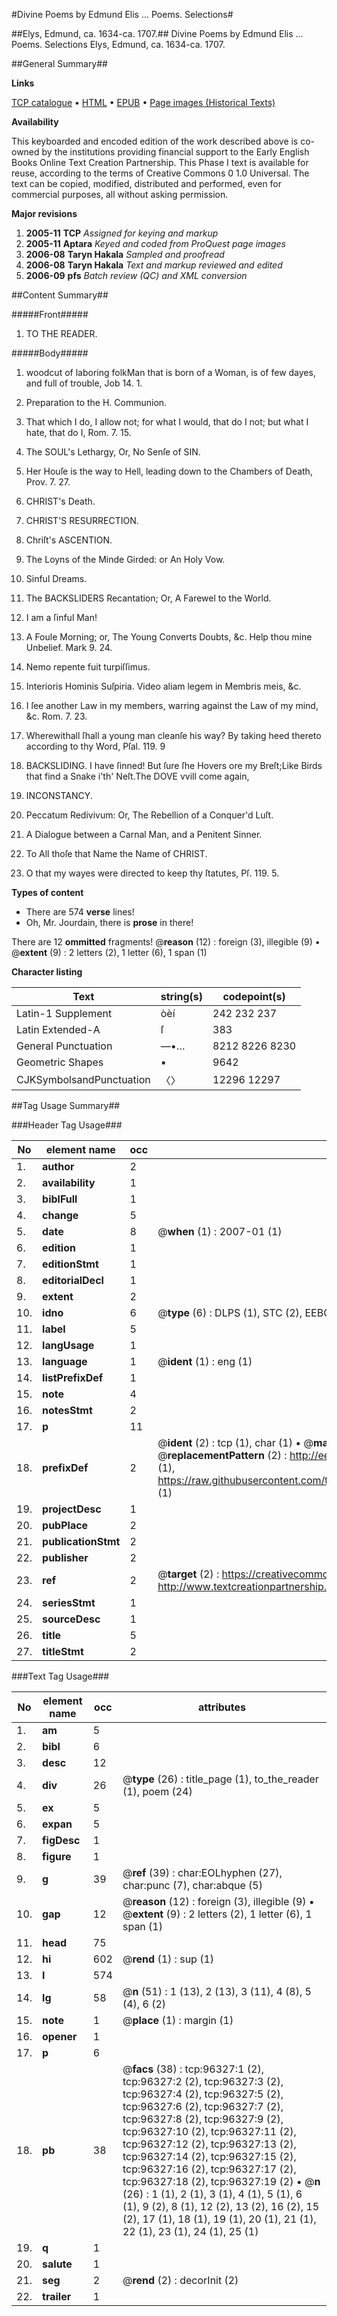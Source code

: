 #Divine Poems by Edmund Elis ... Poems. Selections#

##Elys, Edmund, ca. 1634-ca. 1707.##
Divine Poems by Edmund Elis ...
Poems. Selections
Elys, Edmund, ca. 1634-ca. 1707.

##General Summary##

**Links**

[TCP catalogue](http://www.ota.ox.ac.uk/tcp/)  • 
[HTML](http://tei.it.ox.ac.uk/tcp/Texts-HTML/free/A39/A39344.html)  • 
[EPUB](http://tei.it.ox.ac.uk/tcp/Texts-EPUB/free/A39/A39344.epub) • 
[Page images (Historical Texts)](https://data.historicaltexts.jisc.ac.uk/view?pubId=eebo-12990749e&pageId=eebo-12990749e-96327-1)

**Availability**

This keyboarded and encoded edition of the
	       work described above is co-owned by the institutions
	       providing financial support to the Early English Books
	       Online Text Creation Partnership. This Phase I text is
	       available for reuse, according to the terms of Creative
	       Commons 0 1.0 Universal. The text can be copied,
	       modified, distributed and performed, even for
	       commercial purposes, all without asking permission.

**Major revisions**

1. __2005-11__ __TCP__ *Assigned for keying and markup*
1. __2005-11__ __Aptara__ *Keyed and coded from ProQuest page images*
1. __2006-08__ __Taryn Hakala__ *Sampled and proofread*
1. __2006-08__ __Taryn Hakala__ *Text and markup reviewed and edited*
1. __2006-09__ __pfs__ *Batch review (QC) and XML conversion*

##Content Summary##

#####Front#####

1. TO THE
READER.

#####Body#####

1. woodcut of laboring folkMan that is born of a Woman, is of few dayes, and
full of trouble, Job 14. 1.

1. Preparation to the H. Communion.

1. That which I do, I allow not; for what I would, that do I
not; but what I hate, that do I, Rom. 7. 15.

1. The SOUL's Lethargy,
Or,
No Senſe of SIN.

1. Her Houſe is the way to Hell, leading down to the
Chambers of Death, Prov. 7. 27.

1. CHRIST's Death.

1. CHRIST'S RESURRECTION.

1. Chriſt's ASCENTION.

1. The Loyns of the Minde Girded:
or
An Holy Vow.

1. Sinful Dreams.

1. The BACKSLIDERS Recantation;
Or,
A Farewel to the World.

1. I am a ſinful Man!

1. A Foule Morning;
or,
The Young Converts Doubts, &c.
Help thou mine Unbelief. Mark 9. 24.

1. Nemo repente fuit turpiſſimus.

1. Interioris Hominis Suſpiria.
Video aliam legem in Membris meis, &c.

1. I ſee another Law in my members, warring against the
Law of my mind, &c. Rom. 7. 23.

1. Wherewithall ſhall a young man cleanſe his way? By taking
heed thereto according to thy Word, Pſal. 119. 9

1. BACKSLIDING.
I have ſinned!
But ſure ſhe Hovers ore my Breſt;Like Birds that find a Snake i'th' Neſt.The DOVE vvill come again, 
1. INCONSTANCY.

1. Peccatum Redivivum:
Or,
The Rebellion of a Conquer'd Luſt.

1. A Dialogue between a Carnal Man, and a Penitent
Sinner.

1. To All thoſe that Name the Name of
CHRIST.

1. O that my wayes were directed to keep thy ſtatutes,
Pſ. 119. 5.

**Types of content**

  * There are 574 **verse** lines!
  * Oh, Mr. Jourdain, there is **prose** in there!

There are 12 **ommitted** fragments! 
 @__reason__ (12) : foreign (3), illegible (9)  •  @__extent__ (9) : 2 letters (2), 1 letter (6), 1 span (1)

**Character listing**


|Text|string(s)|codepoint(s)|
|---|---|---|
|Latin-1 Supplement|òèí|242 232 237|
|Latin Extended-A|ſ|383|
|General Punctuation|—•…|8212 8226 8230|
|Geometric Shapes|▪|9642|
|CJKSymbolsandPunctuation|〈〉|12296 12297|

##Tag Usage Summary##

###Header Tag Usage###

|No|element name|occ|attributes|
|---|---|---|---|
|1.|__author__|2||
|2.|__availability__|1||
|3.|__biblFull__|1||
|4.|__change__|5||
|5.|__date__|8| @__when__ (1) : 2007-01 (1)|
|6.|__edition__|1||
|7.|__editionStmt__|1||
|8.|__editorialDecl__|1||
|9.|__extent__|2||
|10.|__idno__|6| @__type__ (6) : DLPS (1), STC (2), EEBO-CITATION (1), OCLC (1), VID (1)|
|11.|__label__|5||
|12.|__langUsage__|1||
|13.|__language__|1| @__ident__ (1) : eng (1)|
|14.|__listPrefixDef__|1||
|15.|__note__|4||
|16.|__notesStmt__|2||
|17.|__p__|11||
|18.|__prefixDef__|2| @__ident__ (2) : tcp (1), char (1)  •  @__matchPattern__ (2) : ([0-9\-]+):([0-9IVX]+) (1), (.+) (1)  •  @__replacementPattern__ (2) : http://eebo.chadwyck.com/downloadtiff?vid=$1&page=$2 (1), https://raw.githubusercontent.com/textcreationpartnership/Texts/master/tcpchars.xml#$1 (1)|
|19.|__projectDesc__|1||
|20.|__pubPlace__|2||
|21.|__publicationStmt__|2||
|22.|__publisher__|2||
|23.|__ref__|2| @__target__ (2) : https://creativecommons.org/publicdomain/zero/1.0/ (1), http://www.textcreationpartnership.org/docs/. (1)|
|24.|__seriesStmt__|1||
|25.|__sourceDesc__|1||
|26.|__title__|5||
|27.|__titleStmt__|2||


###Text Tag Usage###

|No|element name|occ|attributes|
|---|---|---|---|
|1.|__am__|5||
|2.|__bibl__|6||
|3.|__desc__|12||
|4.|__div__|26| @__type__ (26) : title_page (1), to_the_reader (1), poem (24)|
|5.|__ex__|5||
|6.|__expan__|5||
|7.|__figDesc__|1||
|8.|__figure__|1||
|9.|__g__|39| @__ref__ (39) : char:EOLhyphen (27), char:punc (7), char:abque (5)|
|10.|__gap__|12| @__reason__ (12) : foreign (3), illegible (9)  •  @__extent__ (9) : 2 letters (2), 1 letter (6), 1 span (1)|
|11.|__head__|75||
|12.|__hi__|602| @__rend__ (1) : sup (1)|
|13.|__l__|574||
|14.|__lg__|58| @__n__ (51) : 1 (13), 2 (13), 3 (11), 4 (8), 5 (4), 6 (2)|
|15.|__note__|1| @__place__ (1) : margin (1)|
|16.|__opener__|1||
|17.|__p__|6||
|18.|__pb__|38| @__facs__ (38) : tcp:96327:1 (2), tcp:96327:2 (2), tcp:96327:3 (2), tcp:96327:4 (2), tcp:96327:5 (2), tcp:96327:6 (2), tcp:96327:7 (2), tcp:96327:8 (2), tcp:96327:9 (2), tcp:96327:10 (2), tcp:96327:11 (2), tcp:96327:12 (2), tcp:96327:13 (2), tcp:96327:14 (2), tcp:96327:15 (2), tcp:96327:16 (2), tcp:96327:17 (2), tcp:96327:18 (2), tcp:96327:19 (2)  •  @__n__ (26) : 1 (1), 2 (1), 3 (1), 4 (1), 5 (1), 6 (1), 9 (2), 8 (1), 12 (2), 13 (2), 16 (2), 15 (2), 17 (1), 18 (1), 19 (1), 20 (1), 21 (1), 22 (1), 23 (1), 24 (1), 25 (1)|
|19.|__q__|1||
|20.|__salute__|1||
|21.|__seg__|2| @__rend__ (2) : decorInit (2)|
|22.|__trailer__|1||

